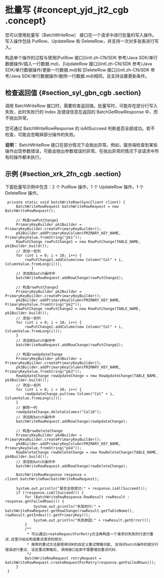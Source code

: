 # 批量写 {#concept_yjd_jt2_cgb .concept}

您可以使用批量写（BatchWriteRow） 接口在一个请求中进行批量的写入操作。写入操作包括 PutRow、UpdateRow 和 DeleteRow，并支持一次对多张表进行写入。

构造单个操作的过程与使用[PutRow 接口](intl.zh-CN/SDK 参考/Java SDK/单行数据操作/插入一行数据.md)、[UpdateRow 接口](intl.zh-CN/SDK 参考/Java SDK/单行数据操作/更新一行数据.md)和 [DeleteRow 接口](intl.zh-CN/SDK 参考/Java SDK/单行数据操作/删除一行数据.md)相同，且支持设置更新条件。

## 检查返回值 {#section_syl_gbn_cgb .section}

调用 BatchWriteRow 接口时，需要检查返回值。批量写时，可能存在部分行写入失败，此时失败行的 Index 及错误信息在返回的 BatchGetRowResponse 中，而不抛出异常。

您可通过 BatchWriteRowResponse 的 isAllSucceed 判断是否全部成功。若不检查，可能会忽略掉部分操作的失败。

**说明：** BatchWriteRow 接口在部分情况下会抛出异常。例如，服务端检查到某些操作出现参数错误，可能会抛出参数错误的异常。在抛出异常的情况下该请求中所有的操作都未执行。

## 示例 {#section_xrk_2fn_cgb .section}

下面批量写示例中包含：2 个 PutRow 操作，1 个 UpdateRow 操作，1 个 DeleteRow 操作。

```language-java
 private static void batchWriteRow(SyncClient client) {
     BatchWriteRowRequest batchWriteRowRequest = new BatchWriteRowRequest();

     // 构造rowPutChange1
     PrimaryKeyBuilder pk1Builder = PrimaryKeyBuilder.createPrimaryKeyBuilder();
     pk1Builder.addPrimaryKeyColumn(PRIMARY_KEY_NAME, PrimaryKeyValue.fromString("pk1"));
     RowPutChange rowPutChange1 = new RowPutChange(TABLE_NAME, pk1Builder.build());
     // 添加一些列
     for (int i = 0; i < 10; i++) {
         rowPutChange1.addColumn(new Column("Col" + i, ColumnValue.fromLong(i)));
            }
     // 添加到batch操作中
     batchWriteRowRequest.addRowChange(rowPutChange1);

     // 构造rowPutChange2
     PrimaryKeyBuilder pk2Builder = PrimaryKeyBuilder.createPrimaryKeyBuilder();
     pk2Builder.addPrimaryKeyColumn(PRIMARY_KEY_NAME, PrimaryKeyValue.fromString("pk2"));
     RowPutChange rowPutChange2 = new RowPutChange(TABLE_NAME, pk2Builder.build());
     // 添加一些列
     for (int i = 0; i < 10; i++) {
         rowPutChange2.addColumn(new Column("Col" + i, ColumnValue.fromLong(i)));
     }
     // 添加到batch操作中
     batchWriteRowRequest.addRowChange(rowPutChange2);

     // 构造rowUpdateChange
     PrimaryKeyBuilder pk3Builder = PrimaryKeyBuilder.createPrimaryKeyBuilder();
     pk3Builder.addPrimaryKeyColumn(PRIMARY_KEY_NAME, PrimaryKeyValue.fromString("pk3"));
     RowUpdateChange rowUpdateChange = new RowUpdateChange(TABLE_NAME, pk3Builder.build());
     // 添加一些列
     for (int i = 0; i < 10; i++) {
         rowUpdateChange.put(new Column("Col" + i, ColumnValue.fromLong(i)));
     }
     // 删除一列
     rowUpdateChange.deleteColumns("Col10");
     // 添加到batch操作中
     batchWriteRowRequest.addRowChange(rowUpdateChange);

     // 构造rowDeleteChange
     PrimaryKeyBuilder pk4Builder = PrimaryKeyBuilder.createPrimaryKeyBuilder();
     pk4Builder.addPrimaryKeyColumn(PRIMARY_KEY_NAME, PrimaryKeyValue.fromString("pk4"));
     RowDeleteChange rowDeleteChange = new RowDeleteChange(TABLE_NAME, pk4Builder.build());
     // 添加到batch操作中
     batchWriteRowRequest.addRowChange(rowDeleteChange);

     BatchWriteRowResponse response = client.batchWriteRow(batchWriteRowRequest);

     System.out.println("是否全部成功:" + response.isAllSucceed());
     if (!response.isAllSucceed()) {
         for (BatchWriteRowResponse.RowResult rowResult : response.getFailedRows()) {
             System.out.println("失败的行:" + batchWriteRowRequest.getRowChange(rowResult.getTableName(), rowResult.getIndex()).getPrimaryKey());
             System.out.println("失败原因:" + rowResult.getError());
         }
         /**
          * 可以通过createRequestForRetry方法再构造一个请求对失败的行进行重试.这里只给出构造重试请求的部分.
          * 推荐的重试方法是使用SDK的自定义重试策略功能, 支持对batch操作的部分行错误进行重试. 设定重试策略后, 调用接口处即不需要增加重试代码.
          */
         BatchWriteRowRequest retryRequest = batchWriteRowRequest.createRequestForRetry(response.getFailedRows());
     }
 }

```

